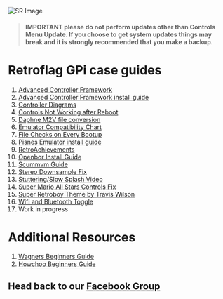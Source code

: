 ![SR Image](https://sinisterspatula.github.io/SuperRetropieGuides/images/SRimage-short.jpg)

  > #### **IMPORTANT please do not perform updates other than Controls Menu Update.  If you choose to get system updates things may break and it is strongly recommended that you make a backup.**


# Retroflag GPi case guides

  1. [Advanced Controller Framework](https://sinisterspatula.github.io/SuperRetropieGuides/AdvancedControlFramework)
  2. [Advanced Controller Framework install guide](https://sinisterspatula.github.io/SuperRetropieGuides/Controls_Updater_Menu)
  3. [Controller Diagrams](https://photos.app.goo.gl/iM52fxLmjadTocyk8)
  4. [Controls Not Working after Reboot](https://sinisterspatula.github.io/SuperRetropieGuides/ControlsBrokeAfterReboot)
  5. [Daphne M2V file conversion](https://sinisterspatula.github.io/SuperRetropieGuides/DaphneConversion)
  6. [Emulator Compatibility Chart](https://sinisterspatula.github.io/SuperRetropieGuides/EmulatorChart)
  7. [File Checks on Every Bootup](https://sinisterspatula.github.io/SuperRetropieGuides/FileChecksEveryBoot)
  8. [Pisnes Emulator install guide](https://sinisterspatula.github.io/SuperRetropieGuides/PISNES)
  9. [RetroAchievements](https://sinisterspatula.github.io/SuperRetropieGuides/RetroAchievements)
  10. [Openbor Install Guide](https://sinisterspatula.github.io/SuperRetropieGuides/OpenborInstall)
  11. [Scummvm Guide](https://sinisterspatula.github.io/SuperRetropieGuides/scummvm)
  12. [Stereo Downsample Fix](https://sinisterspatula.github.io/SuperRetropieGuides/StereoDownsampleFix)
  13. [Stuttering/Slow Splash Video](https://sinisterspatula.github.io/SuperRetropieGuides/StutteringSplashVideo)
  14. [Super Mario All Stars Controls Fix](https://sinisterspatula.github.io/SuperRetropieGuides/SuperMarioAllStarsfix)
  15. [Super Retroboy Theme by Travis Wilson](https://www.facebook.com/notes/super-retropie/super-retroboy-theme/2440253609594951/)
  16. [Wifi and Bluetooth Toggle](https://sinisterspatula.github.io/SuperRetropieGuides/WifiBTtoggle)
  17. Work in progress
  
# Additional Resources
  
  1. [Wagners Beginners Guide](http://wagnerstechtalk.com/gpi-quick-setup/)
  2. [Howchoo Beginners Guide](https://howchoo.com/g/ndc3njbhytv/retroflag-gpi-setup)  

## Head back to our [Facebook Group](https://www.facebook.com/groups/SuperRetroPie/)
